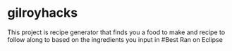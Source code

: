 # gilroyhacks
This project is recipe generator that finds you a food to make and recipe to follow along to based on the ingredients you input in
#Best Ran on Eclipse
